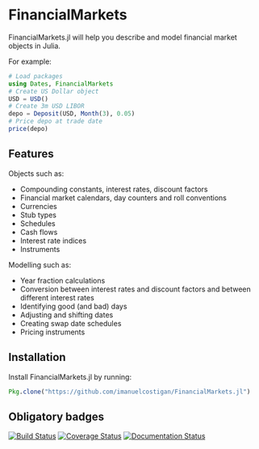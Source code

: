 # FinancialMarkets

FinancialMarkets.jl will help you describe and model financial market objects in
Julia.

For example:

```julia
# Load packages
using Dates, FinancialMarkets
# Create US Dollar object
USD = USD()
# Create 3m USD LIBOR
depo = Deposit(USD, Month(3), 0.05)
# Price depo at trade date
price(depo)
```
## Features

Objects such as:

- Compounding constants, interest rates, discount factors
- Financial market calendars, day counters and roll conventions
- Currencies
- Stub types
- Schedules
- Cash flows
- Interest rate indices
- Instruments

Modelling such as:

- Year fraction calculations
- Conversion between interest rates and discount factors and between different interest rates
- Identifying good (and bad) days
- Adjusting and shifting dates
- Creating swap date schedules
- Pricing instruments

## Installation

Install FinancialMarkets.jl by running:

```julia
Pkg.clone("https://github.com/imanuelcostigan/FinancialMarkets.jl")
```

## Obligatory badges

[![Build Status](https://travis-ci.org/imanuelcostigan/FinancialMarkets.jl.png)](https://travis-ci.org/imanuelcostigan/FinancialMarkets.jl)
[![Coverage Status](https://coveralls.io/repos/imanuelcostigan/FinancialMarkets.jl/badge.svg?branch=release%2F0.2)](https://coveralls.io/r/imanuelcostigan/FinancialMarkets.jl?branch=release%2F0.2)
[![Documentation Status](https://readthedocs.org/projects/finmarketsjl/badge/?version=latest)](https://readthedocs.org/projects/finmarketsjl/?badge=latest)
